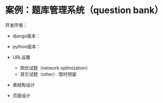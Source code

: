 # 案例：题库管理系统（question bank）

开发环境：

- django版本：

- python版本：

  

- URL设置
  - 网优试题（network optimization）
  - 其它试题（other）:暂时预留
- 表结构设计
- 页面设计